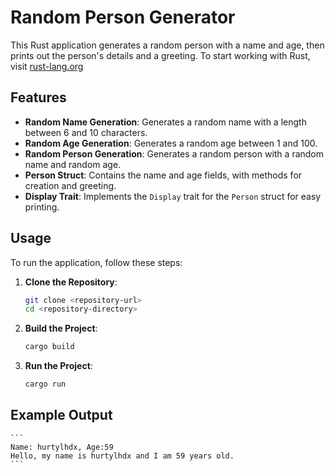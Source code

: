 # Random Person Generator

This Rust application generates a random person with a name and age, then prints out the person's details and a greeting. To start working with Rust, visit [rust-lang.org](https://www.rust-lang.org/tools/install)

## Features

- **Random Name Generation**: Generates a random name with a length between 6 and 10 characters.
- **Random Age Generation**: Generates a random age between 1 and 100.
- **Random Person Generation**: Generates a random person with a random name and random age.
- **Person Struct**: Contains the name and age fields, with methods for creation and greeting.
- **Display Trait**: Implements the `Display` trait for the `Person` struct for easy printing.

## Usage

To run the application, follow these steps:

1. **Clone the Repository**:
   ```sh
   git clone <repository-url>
   cd <repository-directory>
   ```

2. **Build the Project**:
    ```sh
    cargo build
    ```

3. **Run the Project**:
    ```sh
    cargo run
    ```

## Example Output
    ```
    Name: hurtylhdx, Age:59
    Hello, my name is hurtylhdx and I am 59 years old.
    ```
